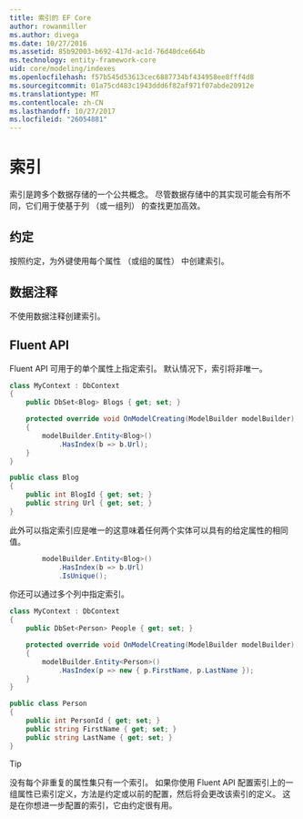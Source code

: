 ```yaml
---
title: 索引的 EF Core
author: rowanmiller
ms.author: divega
ms.date: 10/27/2016
ms.assetid: 85b92003-b692-417d-ac1d-76d40dce664b
ms.technology: entity-framework-core
uid: core/modeling/indexes
ms.openlocfilehash: f57b545d53613cec6887734bf434958ee8fff4d8
ms.sourcegitcommit: 01a75cd483c1943ddd6f82af971f07abde20912e
ms.translationtype: MT
ms.contentlocale: zh-CN
ms.lasthandoff: 10/27/2017
ms.locfileid: "26054881"
---
```

# <a name="indexes"></a>索引

索引是跨多个数据存储的一个公共概念。 尽管数据存储中的其实现可能会有所不同，它们用于使基于列 （或一组列） 的查找更加高效。

## <a name="conventions"></a>约定

按照约定，为外键使用每个属性 （或组的属性） 中创建索引。

## <a name="data-annotations"></a>数据注释

不使用数据注释创建索引。

## <a name="fluent-api"></a>Fluent API

Fluent API 可用于的单个属性上指定索引。 默认情况下，索引将非唯一。

<!-- [!code-csharp[Main](samples/core/Modeling/FluentAPI/Samples/Index.cs?highlight=7,8)] -->
``` csharp
class MyContext : DbContext
{
    public DbSet<Blog> Blogs { get; set; }

    protected override void OnModelCreating(ModelBuilder modelBuilder)
    {
        modelBuilder.Entity<Blog>()
            .HasIndex(b => b.Url);
    }
}

public class Blog
{
    public int BlogId { get; set; }
    public string Url { get; set; }
}
```

此外可以指定索引应是唯一的这意味着任何两个实体可以具有的给定属性的相同值。

<!-- [!code-csharp[Main](samples/core/Modeling/FluentAPI/Samples/IndexUnique.cs?highlight=3)] -->
``` csharp
        modelBuilder.Entity<Blog>()
            .HasIndex(b => b.Url)
            .IsUnique();
```

你还可以通过多个列中指定索引。

<!-- [!code-csharp[Main](samples/core/Modeling/FluentAPI/Samples/IndexComposite.cs?highlight=7,8)] -->
``` csharp
class MyContext : DbContext
{
    public DbSet<Person> People { get; set; }

    protected override void OnModelCreating(ModelBuilder modelBuilder)
    {
        modelBuilder.Entity<Person>()
            .HasIndex(p => new { p.FirstName, p.LastName });
    }
}

public class Person
{
    public int PersonId { get; set; }
    public string FirstName { get; set; }
    public string LastName { get; set; }
}
```

> [!TIP]  
> 没有每个非重复的属性集只有一个索引。 如果你使用 Fluent API 配置索引上的一组属性已索引定义，方法是约定或以前的配置，然后将会更改该索引的定义。 这是在你想进一步配置的索引，它由约定很有用。

